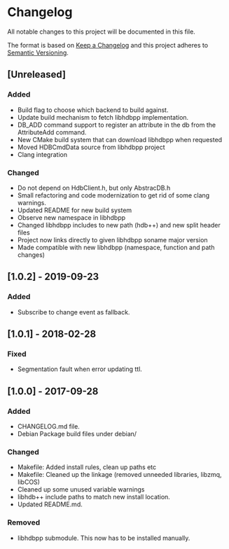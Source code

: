 # Changelog

All notable changes to this project will be documented in this file.

The format is based on [Keep a Changelog](http://keepachangelog.com/en/1.0.0/)
and this project adheres to [Semantic Versioning](http://semver.org/spec/v2.0.0.html).

## [Unreleased]

### Added

* Build flag to choose which backend to build against.
* Update build mechanism to fetch libhdbpp implementation.
* DB_ADD command support to register an attribute in the db from the AttributeAdd command.
* New CMake build system that can download libhdbpp when requested
* Moved HDBCmdData source from libhdbpp project
* Clang integration

### Changed

* Do not depend on HdbClient.h, but only AbstracDB.h
* Small refactoring and code modernization to get rid of some clang warnings.
* Updated README for new build system
* Observe new namespace in libhdbpp
* Changed libhdbpp includes to new path (hdb++) and new split header files
* Project now links directly to given libhdbpp soname major version
* Made compatible with new libhdbpp (namespace, function and path changes)

## [1.0.2] - 2019-09-23

### Added

* Subscribe to change event as fallback.

## [1.0.1] - 2018-02-28

### Fixed

* Segmentation fault when error updating ttl.

## [1.0.0] - 2017-09-28

### Added

* CHANGELOG.md file.
* Debian Package build files under debian/

### Changed

* Makefile: Added install rules, clean up paths etc
* Makefile: Cleaned up the linkage (removed unneeded libraries, libzmq, libCOS)
* Cleaned up some unused variable warnings
* libhdb++ include paths to match new install location.
* Updated README.md.

### Removed

* libhdbpp submodule. This now has to be installed manually.

